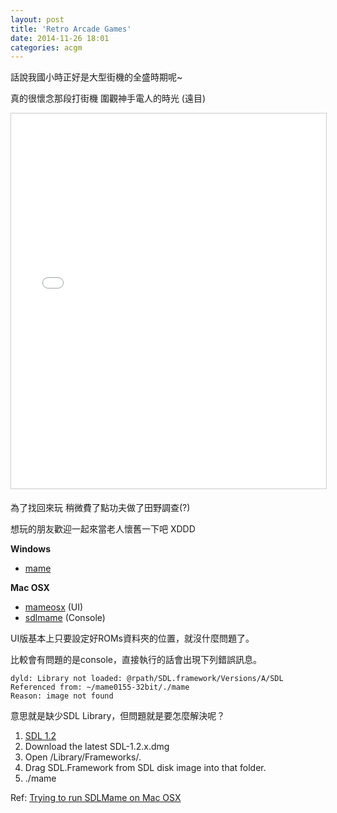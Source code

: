 ```yaml
---
layout: post
title: 'Retro Arcade Games'
date: 2014-11-26 18:01
categories: acgm
---
```


話說我國小時正好是大型街機的全盛時期呢~

真的很懷念那段打街機 圍觀神手電人的時光 (遠目)

<iframe src="//www.slideshare.net/slideshow/embed_code/41863897" width="800" height="600" frameborder="0" marginwidth="0" marginheight="0" scrolling="no" style="border:1px solid #CCC; border-width:1px; margin-bottom:5px; max-width: 100%;" allowfullscreen> </iframe>

為了找回來玩 稍微費了點功夫做了田野調查(?)

想玩的朋友歡迎一起來當老人懷舊一下吧 XDDD

**Windows**

* [mame](http://mamedev.org/release.html)

**Mac OSX**

* [mameosx](http://mameosx.sourceforge.net/) (UI)
* [sdlmame](http://sdlmame.lngn.net/) (Console)

UI版基本上只要設定好ROMs資料夾的位置，就沒什麼問題了。

比較會有問題的是console，直接執行的話會出現下列錯誤訊息。

    dyld: Library not loaded: @rpath/SDL.framework/Versions/A/SDL
    Referenced from: ~/mame0155-32bit/./mame
    Reason: image not found

意思就是缺少SDL Library，但問題就是要怎麼解決呢？

1. [SDL 1.2](http://www.libsdl.org/download-1.2.php)
2. Download the latest SDL-1.2.x.dmg
3. Open /Library/Frameworks/.
4. Drag SDL.Framework from SDL disk image into that folder.
5. ./mame

Ref: [Trying to run SDLMame on Mac OSX](http://www.mameworld.info/ubbthreads/showflat.php?Cat=&Number=246819&page=0&view=expanded&sb=7&o=&vc=1)
